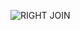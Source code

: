 ![RIGHT JOIN](https://user-images.githubusercontent.com/93637835/140651364-91105dba-839a-401e-95be-383a8176f45f.png)
